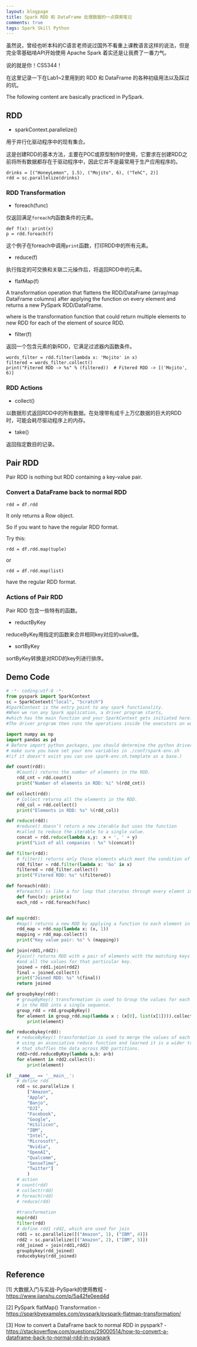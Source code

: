 ```yaml
---
layout: blogpage
title: Spark RDD 和 DataFrame 处理数据的一点探索笔记
comments: true
tags: Spark Skill Python
---
```


虽然说，曾经也听本科的C语言老师说过国外不看重上课教语言这样的说法，但是完全零基础啃API开始使用 Apache Spark 着实还是让我费了一番力气。

说的就是你！CS5344！

在这里记录一下在Lab1~2里用到的 RDD 和 DataFrame 的各种初级用法以及踩过的坑。

The following content are basically practiced in PySpark.

## RDD

- sparkContext.parallelize()
 
用于并行化驱动程序中的现有集合。

这是创建RDD的基本方法，主要在POC或原型制作时使用，它要求在创建RDD之前将所有数据都存在于驱动程序中，因此它并不是最常用于生产应用程序的。

    drinks = [("HoneyLemon", 1.5), ("Mojito", 6), ("TehC", 2)]
    rdd = sc.parallelize(drinks)

### RDD Transformation

- foreach(func)

仅返回满足`foreach`内函数条件的元素。

    def f(x): print(x)
    p = rdd.foreach(f)

这个例子在foreach中调用`print`函数，打印RDD中的所有元素。

- reduce(f)

执行指定的可交换和关联二元操作后，将返回RDD中的元素。

- flatMap(f)

A transformation operation that flattens the RDD/DataFrame (array/map DataFrame columns) 
after applying the function on every element and returns a new PySpark RDD/DataFrame.

where <f> is the transformation function that could return multiple elements to new RDD for each of the element of source RDD.

- filter(f)

返回一个包含元素的新RDD，它满足过滤器内函数条件。

    words_filter = rdd.filter(lambda x: 'Mojito' in x)
    filtered = words_filter.collect()
    print("Fitered RDD -> %s" % (filtered))  # Fitered RDD -> [('Mojito', 6)]

### RDD Actions 

- collect()

以数据形式返回RDD中的所有数据。在处理带有成千上万亿数据的巨大的RDD时，可能会耗尽驱动程序上的内存。

- take()

返回指定数目的记录。

## Pair RDD

Pair RDD is nothing but RDD containing a key-value pair. 

### Convert a DataFrame back to normal RDD 

    rdd = df.rdd

It only returns a Row object.

So if you want to have the regular RDD format.

Try this:
 
    rdd = df.rdd.map(tuple)
 
 or
 
    rdd = df.rdd.map(list)
    
have the regular RDD format.

### Actions of Pair RDD

Pair RDD 包含一些特有的函数。

- reductByKey

reduceByKey用指定的函数来合并相同key对应的value值。

- sortByKey

sortByKey转换是对RDD的key列进行排序。

## Demo Code

```python
# -*- coding:utf-8 -*-
from pyspark import SparkContext
sc = SparkContext("local", "Scratch")
#SparkContext is the entry point to any spark functionality.
#When we run any Spark application, a driver program starts, 
#which has the main function and your SparkContext gets initiated here. 
#The driver program then runs the operations inside the executors on worker nodes.

import numpy as np
import pandas as pd
# Before import python packages, you should determine the python driver for pyspark
# make sure you have set your env variables in ./conf/spark-env.sh 
#(if it doesn't exist you can use spark-env.sh.template as a base.)

def count(rdd):
	#Count() returns the number of elements in the RDD.
	rdd_cnt = rdd.count()
	print("Number of elements in RDD: %i" %(rdd_cnt))

def collect(rdd):
	# Collect returna all the elements in the RDD.
	rdd_col = rdd.collect()
	print("Elements in RDD: %s" %(rdd_col))

def reduce(rdd):
	#reduce() doesn’t return a new iterable but uses the function 
	#called to reduce the iterable to a single value.
	concat = rdd.reduce(lambda x,y:  x + ', ' + y)
	print("List of all companies : %s" %(concat))

def filter(rdd):
	# filter() returns only those elements which meet the condition of the function inside.
	rdd_filter = rdd.filter(lambda x: 'Go' in x)
	filtered = rdd_filter.collect()
	print("Fitered RDD: %s" %(filtered))

def foreach(rdd):
	#foreach() is like a for loop that iterates through every elemnt in the RDD
	def func(x): print(x)
	each_rdd = rdd.foreach(func)


def map(rdd):
	#map() returns a new RDD by applying a function to each element in the current RDD.
	rdd_map = rdd.map(lambda x: (x, 1))
	mapping = rdd_map.collect()
	print("Key value pair: %s" % (mapping))

def join(rdd1,rdd2):
	#join() returns RDD with a pair of elements with the matching keys 
	#and all the values for that particular key.
	joined = rdd1.join(rdd2)
	final = joined.collect()
	print("Joined RDD: %s" %(final))
	return joined

def groupbykey(rdd):
	# groupByKey() transformation is used to Group the values for each key 
	# in the RDD into a single sequence.
	group_rdd = rdd.groupByKey()
	for element in group_rdd.map(lambda x : (x[0], list(x[1]))).collect():
		print(element)

def reducebykey(rdd):
	# reduceByKey() transformation is used to merge the values of each key 
	# using an associative reduce function and learned it is a wider transformation 
	# that shuffles the data across RDD partitions.
	rdd2=rdd.reduceByKey(lambda a,b: a+b)
	for element in rdd2.collect():
		print(element)

if __name__ == '__main__':
	# define rdd
	rdd = sc.parallelize (
		["Amazon",
		"Apple", 
		"Banjo", 
		"DJI", 
		"Facebook",
		"Google", 
		"HiSilicon",
		"IBM",
		"Intel",
		"Microsoft",
		"Nvidia",
		"OpenAI",
		"Qualcomm",
		"SenseTime",
		"Twitter"]
		)
	# action
	# count(rdd)
	# collect(rdd)
	# foreach(rdd)
	# reduce(rdd)
	
	#transformation
	map(rdd)
	filter(rdd)
	# define rdd1 rdd2, which are used for join
	rdd1 = sc.parallelize([("Amazon", 1), ("IBM", 4)])
	rdd2 = sc.parallelize([("Amazon", 2), ("IBM", 5)])
	rdd_joined = join(rdd1,rdd2)
	groupbykey(rdd_joined)
	reducebykey(rdd_joined)
```




## Reference

[1] 大数据入门与实战-PySpark的使用教程 - https://www.jianshu.com/p/5a42fe0eed4d

[2] PySpark flatMap() Transformation - https://sparkbyexamples.com/pyspark/pyspark-flatmap-transformation/

[3] How to convert a DataFrame back to normal RDD in pyspark? - https://stackoverflow.com/questions/29000514/how-to-convert-a-dataframe-back-to-normal-rdd-in-pyspark